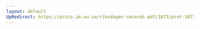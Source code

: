 ```yaml
---
layout: default
UpRedirect: https://pruto.im.uu.se/riksdagen-records-pdf/1873/prot-1873--ak--129/prot-1873--ak--129_003.pdf
---
```

